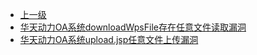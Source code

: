 * [上一级](docs/wy876_poc/)
* [华天动力OA系统downloadWpsFile存在任意文件读取漏洞](docs/wy876_poc/%E5%8D%8E%E5%A4%A9%E5%8A%A8%E5%8A%9B/%E5%8D%8E%E5%A4%A9%E5%8A%A8%E5%8A%9BOA%E7%B3%BB%E7%BB%9FdownloadWpsFile%E5%AD%98%E5%9C%A8%E4%BB%BB%E6%84%8F%E6%96%87%E4%BB%B6%E8%AF%BB%E5%8F%96%E6%BC%8F%E6%B4%9E.md)
* [华天动力OA系统upload.jsp任意文件上传漏洞](docs/wy876_poc/%E5%8D%8E%E5%A4%A9%E5%8A%A8%E5%8A%9B/%E5%8D%8E%E5%A4%A9%E5%8A%A8%E5%8A%9BOA%E7%B3%BB%E7%BB%9Fupload.jsp%E4%BB%BB%E6%84%8F%E6%96%87%E4%BB%B6%E4%B8%8A%E4%BC%A0%E6%BC%8F%E6%B4%9E.md)
